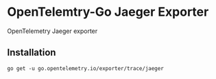 # OpenTelemtry-Go Jaeger Exporter

OpenTelemetry Jaeger exporter 
## Installation
```cassandraql
go get -u go.opentelemetry.io/exporter/trace/jaeger
```
